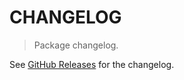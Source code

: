 # CHANGELOG

> Package changelog.

See [GitHub Releases](https://github.com/stdlib-js/assert-is-negative-finite/releases) for the changelog.